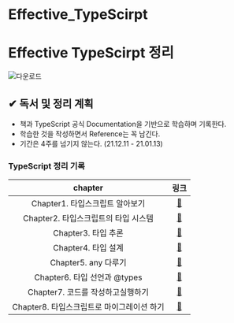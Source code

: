 # Effective_TypeScirpt

# Effective TypeScirpt 정리

![다운로드](https://user-images.githubusercontent.com/56018469/145663461-2ef2e48f-8f6c-4af7-9f5e-fd427cca2cbe.jpeg)

## ✔ 독서 및 정리 계획

* 책과 TypeScript 공식 Documentation을 기반으로 학습하며 기록한다.
* 학습한 것을 작성하면서 Reference는 꼭 남긴다.
* 기간은 4주를 넘기지 않는다. (21.12.11 - 21.01.13)

### TypeScript 정리 기록 

|            chapter            |             링크             |
| :---------------------------: | :--------------------------: |
|    Chapter1. 타입스크립트 알아보기     | [:link:](./record/ch01) |
| Chapter2. 타입스크립트의 타입 시스템 |     [:link:](./record/)      |
|    Chapter3. 타입 추론   |     [:link:](./record/)      |
| Chapter4. 타입 설계  |     [:link:](./record/)      |
|     Chapter5. any 다루기     |      [:link:](./record)      |
| Chapter6. 타입 선언과 @types  |      [:link:](./record)      |
| Chapter7. 코드를 작성하고실행하기  |      [:link:](./record)      |
| Chapter8. 타입스크립트로 마이그레이션 하기  |      [:link:](./record)      |
